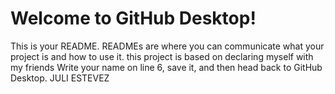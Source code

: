 # Welcome to GitHub Desktop!

This is your README. READMEs are where you can communicate what your project is and how to use it.
this project is based on declaring myself with my friends
Write your name on line 6, save it, and then head back to GitHub Desktop.
JULI ESTEVEZ
